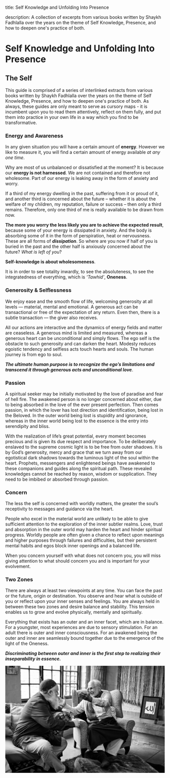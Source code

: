 title: Self Knowledge and Unfolding Into Presence

description: A collection of excerpts from various books written by Shaykh Fadhlalla over the years on the theme of Self Knowledge, Presence, and how to deepen one's practice of both.

# Self Knowledge and Unfolding Into Presence

## The Self

This guide is comprised of a series of interlinked extracts from various books written by Shaykh Fadhlalla over the years on the theme of Self Knowledge, Presence, and how to deepen one's practice of both. As always, these guides are only meant to serve as cursory maps - it is incumbent upon you to read them attentively, reflect on them fully, and put them into practice in your own life in a way which you find to be transformative.

### Energy and Awareness   

In any given situation you will have a certain amount of **energy**. However we like to measure it, you will find a certain amount of energy available _at any one time_. 

Why are most of us unbalanced or dissatisfied at the moment? It is because our **energy is not harnessed**. We are not contained and therefore not wholesome. Part of our energy is leaking away in the form of anxiety and worry. 

If a third of my energy dwelling in the past, suffering from it or proud of it, and another third is concerned about the future – whether it is about the welfare of my children, my reputation, failure or success – then only a third remains. Therefore, only one third of me is really available to be drawn from now.  

**The more you worry the less likely you are to achieve the expected result**, because some of your energy is dissipated in anxiety. And the body is absorbing some of it in the form of perspiration, heat or nervousness. These are all forms of **_dissipation_**. So where are you now if half of you is buried in the past and the other half is anxiously concerned about the future? _What is left of you_?

**Self-knowledge is about wholesomeness**. 

It is in order to see totality inwardly, to see the absoluteness, to see the integratedness of everything, which is _‘Tawhid’_, **Oneness**. 

### Generosity & Selflessness    

We enjoy ease and the smooth flow of life, welcoming generosity at all levels — material, mental and emotional. A generous act can be transactional or free of the expectation of any return. Even then, there is a subtle transaction — the giver also receives. 

All our actions are interactive and the dynamics of energy fields and matter are ceaseless. A generous mind is limited and measured, whereas a generous heart can be unconditional and simply flows. The ego self is the obstacle to such generosity and can darken the heart. Modesty reduces egoistic tendency and selfless acts touch hearts and souls. The human journey is from ego to soul.      

**_The ultimate human purpose is to recognize the ego’s limitations and transcend it through generous acts and unconditional love_**.

### Passion

A spiritual seeker may be initially motivated by the love of paradise and fear of hell fire. The awakened person is no longer concerned about either, due to being absorbed in the love of the ever present perfection. Then comes passion, in which the lover has lost direction and identification, being lost in the Beloved. In the outer world being lost is stupidity and ignorance, whereas in the inner world being lost to the essence is the entry into serendipity and bliss.

With the realization of life’s great potential, every moment becomes precious and is given its due respect and importance. To be deliberately enslaved to the supreme cosmic light is to be free from outer shadows. It is by God’s generosity, mercy and grace that we turn away from our egotistical dark shadows towards the luminous light of the soul within the heart. Prophets, messengers and enlightened beings have awakened to these companions and guides along the spiritual path. These revealed knowledges cannot be reached by reason, wisdom or supplication. They need to be imbibed or absorbed through passion.

### Concern     

The less the self is concerned with worldly matters, the greater the soul’s receptivity to messages and guidance via the heart.  

People who excel in the material world are unlikely to be able to give sufficient attention to the exploration of the inner subtler realms. Love, trust and absorption in the outer world may harden the heart and hinder spiritual progress. Worldly people are often given a chance to reflect upon meanings and higher purposes through failures and difficulties, but their persistent mental habits and egos block inner openings and a balanced life.  

When you concern yourself with what does not concern you, you will miss giving attention to what should concern you and is important for your evolvement.  

### Two Zones

There are always at least two viewpoints at any time. You can face the past or the future, origin or destination. You observe and hear what is outside of you or reflect upon your inner senses and feelings. You are always held in between these two zones and desire balance and stability. This tension enables us to grow and evolve physically, mentally and spiritually.   

Everything that exists has an outer and an inner facet, which are in balance. For a youngster, most experiences are due to sensory stimulation. For an adult there is outer and inner consciousness. For an awakened being the outer and inner are seamlessly bound together due to the emergence of the light of the Oneness.  

**_Discriminating between outer and inner is the first step to realizing their inseparability in essence._** 

![Self Knowledge and Presence](./img/sfh_celebrate.jpg)
